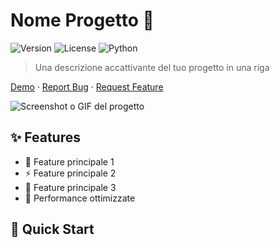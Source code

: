 # Nome Progetto 🚀

![Version](https://img.shields.io/badge/version-1.0.0-blue.svg)
![License](https://img.shields.io/badge/license-MIT-green.svg)
![Python](https://img.shields.io/badge/python-3.8+-blue.svg?logo=python)

> Una descrizione accattivante del tuo progetto in una riga

[Demo](link-demo) · [Report Bug](link-issues) · [Request Feature](link-issues)

![Screenshot o GIF del progetto](link-immagine)

## ✨ Features

- 🎯 Feature principale 1
- ⚡ Feature principale 2
- 🔧 Feature principale 3
- 🚀 Performance ottimizzate

## 🚀 Quick Start

